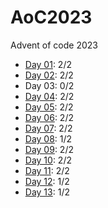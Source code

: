 # AoC2023

Advent of code 2023

* [Day 01](Day01/Day01.ipynb): 2/2
* [Day 02](Day02/Day02.ipynb): 2/2
* Day 03: 0/2
* [Day 04](Day04/Day04.ipynb): 2/2
* [Day 05](Day05/Day05.ipynb): 2/2
* [Day 06](Day06/Day06.ipynb): 2/2
* [Day 07](Day07/Day07.ipynb): 2/2
* [Day 08](Day08/Day08.ipynb): 1/2
* [Day 09](Day09/Day09.ipynb): 2/2
* [Day 10](Day10/Day10.ipynb): 2/2
* [Day 11](Day11/Day11.ipynb): 2/2
* [Day 12](Day12/Day12.ipynb): 1/2
* [Day 13](Day13/Day13.ipynb): 1/2
